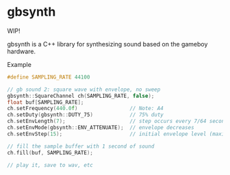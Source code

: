 # gbsynth

WIP!

gbsynth is a C++ library for synthesizing sound based on the gameboy hardware.

Example
```C++
#define SAMPLING_RATE 44100

// gb sound 2: square wave with envelope, no sweep
gbsynth::SquareChannel ch(SAMPLING_RATE, false);
float buf[SAMPLING_RATE];
ch.setFrequency(440.0f)                 // Note: A4
ch.setDuty(gbsynth::DUTY_75)            // 75% duty
ch.setEnvLength(7);                     // step occurs every 7/64 seconds
ch.setEnvMode(gbsynth::ENV_ATTENUATE);  // envelope decreases
ch.setEnvStep(15);                      // initial envelope level (maximum)

// fill the sample buffer with 1 second of sound
ch.fill(buf, SAMPLING_RATE);

// play it, save to wav, etc

```
